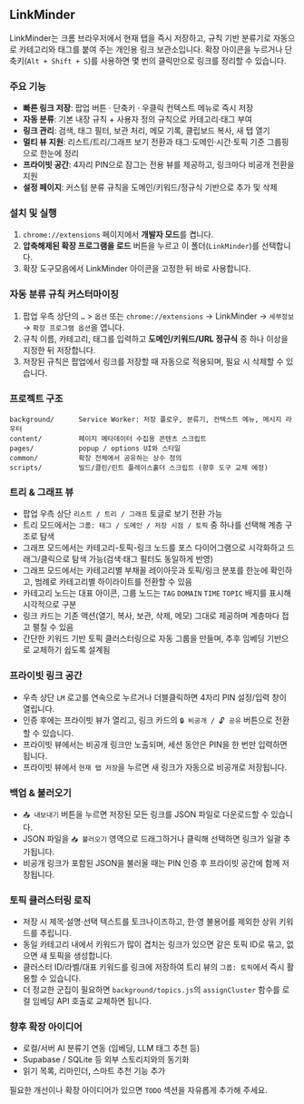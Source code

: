 
## LinkMinder

LinkMinder는 크롬 브라우저에서 현재 탭을 즉시 저장하고, 규칙 기반 분류기로 자동으로 카테고리와 태그를 붙여 주는 개인용 링크 보관소입니다. 확장 아이콘을 누르거나 단축키(`Alt + Shift + S`)를 사용하면 몇 번의 클릭만으로 링크를 정리할 수 있습니다.

### 주요 기능
- **빠른 링크 저장**: 팝업 버튼 · 단축키 · 우클릭 컨텍스트 메뉴로 즉시 저장
- **자동 분류**: 기본 내장 규칙 + 사용자 정의 규칙으로 카테고리·태그 부여
- **링크 관리**: 검색, 태그 필터, 보관 처리, 메모 기록, 클립보드 복사, 새 탭 열기
- **멀티 뷰 지원**: 리스트/트리/그래프 보기 전환과 태그·도메인·시간·토픽 기준 그룹핑으로 한눈에 정리
- **프라이빗 공간**: 4자리 PIN으로 잠그는 전용 뷰를 제공하고, 링크마다 비공개 전환을 지원
- **설정 페이지**: 커스텀 분류 규칙을 도메인/키워드/정규식 기반으로 추가 및 삭제

### 설치 및 실행
1. `chrome://extensions` 페이지에서 **개발자 모드**를 켭니다.
2. **압축해제된 확장 프로그램을 로드** 버튼을 누르고 이 폴더(`LinkMinder`)를 선택합니다.
3. 확장 도구모음에서 LinkMinder 아이콘을 고정한 뒤 바로 사용합니다.

### 자동 분류 규칙 커스터마이징
1. 팝업 우측 상단의 `…` > `옵션` 또는 `chrome://extensions` → LinkMinder → `세부정보` → `확장 프로그램 옵션`을 엽니다.
2. 규칙 이름, 카테고리, 태그를 입력하고 **도메인/키워드/URL 정규식** 중 하나 이상을 지정한 뒤 저장합니다.
3. 저장된 규칙은 팝업에서 링크를 저장할 때 자동으로 적용되며, 필요 시 삭제할 수 있습니다.

### 프로젝트 구조
```
background/      Service Worker: 저장 플로우, 분류기, 컨텍스트 메뉴, 메시지 라우터
content/         페이지 메타데이터 수집용 콘텐츠 스크립트
pages/           popup / options UI와 스타일
common/          확장 전체에서 공유하는 상수 정의
scripts/         빌드/클린/린트 플레이스홀더 스크립트 (향후 도구 교체 예정)
```

### 트리 & 그래프 뷰
- 팝업 우측 상단 `리스트 / 트리 / 그래프` 토글로 보기 전환 가능
- 트리 모드에서는 `그룹: 태그 / 도메인 / 저장 시점 / 토픽` 중 하나를 선택해 계층 구조로 탐색
- 그래프 모드에서는 카테고리-토픽-링크 노드를 포스 다이어그램으로 시각화하고 드래그/클릭으로 탐색 가능(검색·태그 필터도 동일하게 반영)
- 그래프 모드에서는 카테고리별 부채꼴 레이아웃과 토픽/링크 분포를 한눈에 확인하고, 범례로 카테고리별 하이라이트를 전환할 수 있음
- 카테고리 노드는 대표 아이콘, 그룹 노드는 `TAG` `DOMAIN` `TIME` `TOPIC` 배지를 표시해 시각적으로 구분
- 링크 카드는 기존 액션(열기, 복사, 보관, 삭제, 메모) 그대로 제공하며 계층마다 접고 펼칠 수 있음
- 간단한 키워드 기반 토픽 클러스터링으로 자동 그룹을 만들며, 추후 임베딩 기반으로 교체하기 쉽도록 설계됨

### 프라이빗 링크 공간
- 우측 상단 `LM` 로고를 연속으로 누르거나 더블클릭하면 4자리 PIN 설정/입력 창이 열립니다.
- 인증 후에는 프라이빗 뷰가 열리고, 링크 카드의 `🔒 비공개 / 🔓 공유` 버튼으로 전환할 수 있습니다.
- 프라이빗 뷰에서는 비공개 링크만 노출되며, 세션 동안은 PIN을 한 번만 입력하면 됩니다.
- 프라이빗 뷰에서 `현재 탭 저장`을 누르면 새 링크가 자동으로 비공개로 저장됩니다.

### 백업 & 불러오기
- `📤 내보내기` 버튼을 누르면 저장된 모든 링크를 JSON 파일로 다운로드할 수 있습니다.
- JSON 파일을 `📥 불러오기` 영역으로 드래그하거나 클릭해 선택하면 링크가 일괄 추가됩니다.
- 비공개 링크가 포함된 JSON을 불러올 때는 PIN 인증 후 프라이빗 공간에 함께 저장됩니다.

### 토픽 클러스터링 로직
- 저장 시 제목·설명·선택 텍스트를 토크나이즈하고, 한·영 불용어를 제외한 상위 키워드를 추립니다.
- 동일 카테고리 내에서 키워드가 많이 겹치는 링크가 있으면 같은 토픽 ID로 묶고, 없으면 새 토픽을 생성합니다.
- 클러스터 ID/라벨/대표 키워드를 링크에 저장하여 트리 뷰의 `그룹: 토픽`에서 즉시 활용할 수 있습니다.
- 더 정교한 군집이 필요하면 `background/topics.js`의 `assignCluster` 함수를 로컬 임베딩 API 호출로 교체하면 됩니다.

### 향후 확장 아이디어
- 로컬/서버 AI 분류기 연동 (임베딩, LLM 태그 추천 등)
- Supabase / SQLite 등 외부 스토리지와의 동기화
- 읽기 목록, 리마인더, 스마트 추천 기능 추가

필요한 개선이나 확장 아이디어가 있으면 `TODO` 섹션을 자유롭게 추가해 주세요.
